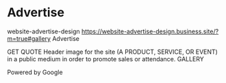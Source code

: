 # Advertise
website-advertise-design
https://website-advertise-design.business.site/?m=true#gallery
Advertise



GET QUOTE
Header image for the site
(A PRODUCT, SERVICE, OR EVENT)
 in a public medium in order to promote sales or attendance.
GALLERY













Powered by Google
